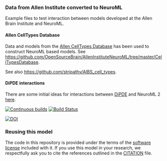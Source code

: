 ### Data from Allen Institute converted to NeuroML

Example files to test interaction between models developed at the Allen Brain Institute and NeuroML.

#### Allen CellTypes Database

Data and models from the [Allen CellTypes Database](http://celltypes.brain-map.org/) has been used to
construct NeuroML based models. See https://github.com/OpenSourceBrain/AllenInstituteNeuroML/tree/master/CellTypesDatabase.

See also https://github.com/stripathy/AIBS_cell_types.


#### DiPDE interactions

There are some initial ideas for interactions between [DiPDE](http://alleninstitute.github.io/dipde/) and
NeuroML 2 [here](https://github.com/OpenSourceBrain/AllenInstituteNeuroML/tree/master/DiPDE).

[![Continuous builds](https://github.com/OpenSourceBrain/AllenInstituteNeuroML/actions/workflows/ci.yml/badge.svg)](https://github.com/OpenSourceBrain/AllenInstituteNeuroML/actions/workflows/ci.yml)
[![Build Status](https://travis-ci.com/OpenSourceBrain/AllenInstituteNeuroML.svg?branch=master)](https://travis-ci.com/OpenSourceBrain/AllenInstituteNeuroML)

[![DOI](https://www.zenodo.org/badge/23345839.svg)](https://www.zenodo.org/badge/latestdoi/23345839)


### Reusing this model

The code in this repository is provided under the terms of the [software license](LICENSE) included with it. If you use this model in your research, we respectfully ask you to cite the references outlined in the [CITATION](CITATION.md) file.

